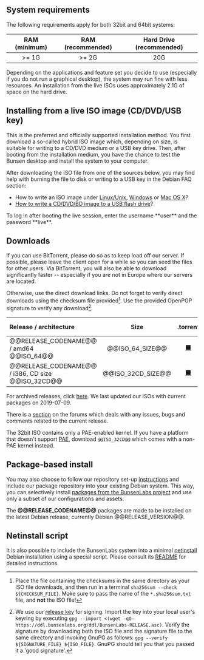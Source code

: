 [LinuxFAQ]: <https://www.debian.org/CD/faq/#record-unix>
[OSXFAQ]: <https://www.debian.org/CD/faq/#record-mac>
[USBFAQ]: <https://www.debian.org/CD/faq/#write-usb>
[WindowsFAQ]: <https://www.debian.org/CD/faq/#record-windows>

[DDL32]: <@@DDL_URL_32@@>
[DDL32CD]: <@@DDL_URL_32CD@@>
[DDL32M]: <@@DDL_URL_32M@@>
[DDL64]: <@@DDL_URL_64@@>
[DDL64M]: <@@DDL_URL_64M@@>
[TorrentFile32]: <@@TORRENT_URL_32@@>
[TorrentFile32CD]: <@@TORRENT_URL_32CD@@>
[TorrentFile64]: <@@TORRENT_URL_64@@>
[shasums32]: <@@SHA256SUMS_URL_32@@>
[shasums32CD]: <@@SHA256SUMS_URL_32CD@@>
[shasums64]: <@@SHA256SUMS_URL_64@@>
[pgp32]: <@@SIG_URL_32@@>
[pgp32CD]: <@@SIG_URL_32CD@@>
[pgp64]: <@@SIG_URL_64@@>
[releasekey]: <https://ddl.bunsenlabs.org/ddl/BunsenLabs-RELEASE.asc>

## System requirements

The following requirements apply for both 32bit and 64bit systems:

|RAM (minimum)|RAM (recommended)|Hard Drive (recommended) |
|:-----------:|:---------------:|:---------:|
| >= 1G       | >= 2G           | 20G       |

Depending on the applications and feature set you decide to use
(especially if you do not run a graphical desktop), the system may run
fine with less resources. An installation from the live ISOs uses
approximately 2.1G of space on the hard drive.

## Installing from a live ISO image (CD/DVD/USB key)

This is the preferred and officially supported installation method. You
first download a so-called hybrid ISO image which, depending on size, is
suitable for writing to a CD/DVD medium or a USB key drive. Then, after
booting from the installation medium, you have the chance to test the
Bunsen desktop and install the system to your computer.

After downloading the ISO file from one of the sources below, you may
find help with burning the file to disk or writing to a USB key in the
Debian FAQ section:

* How to write an ISO image under [Linux/Unix][LinuxFAQ],
  [Windows][WindowsFAQ] or [Mac OS X][OSXFAQ]?
* [How to write a CD/DVD/BD image to a USB flash drive][USBFAQ]?

<div class="info">
To log in after booting the live session, enter the username **user** and
the password **live**.
</div>

## Downloads

If you can use BitTorrent, please do so as to keep load off our server.
If possible, please leave the client open for a while so you can seed
the files for other users. Via BitTorrent, you will also be able to
download significantly faster -- especially if you are not in Europe
where our servers are located.

Otherwise, use the direct download links. Do not forget to verify direct
downloads using the checksum file provided[^2]. Use the provided OpenPGP
signature to verify any download[^3].

| Release / architecture                                                  |Size                   |.torrent                                                                                                               |https           |SHA-256           |PGP .sig          |
|:------------------------------------------------------------------------|:---------------------:|:---------------------------------------------------------------------------------------------------------------------:|:--------------:|:----------------:|:----------------:|
| \@\@RELEASE_CODENAME\@\@ / amd64<br><span class="subtitle">\@\@ISO_64\@\@</span>          |\@\@ISO\_64\_SIZE\@\@  |[⬛][TorrentFile64]<span title="⬆: Seeders ⬇: Leechers" class="torrent-status" id="@@ISO_64_TORRENTHASH@@"></span>     |[⬛][DDL64]     |[⬛][shasums64]   |[⬛][pgp64]       |
| \@\@RELEASE_CODENAME\@\@ / i386, CD size<br><span class="subtitle">\@\@ISO_32CD\@\@</span> |\@\@ISO\_32CD\_SIZE\@\@|[⬛][TorrentFile32CD]<span title="⬆: Seeders ⬇: Leechers" class="torrent-status" id="@@ISO_32CD_TORRENTHASH@@"></span> |[⬛][DDL32CD]   |[⬛][shasums32CD] |[⬛][pgp32CD]     |

For archived releases, click [here](https://ddl.bunsenlabs.org/ddl/Archive). We
last updated our ISOs with current packages on 2019-07-09.

There is a [section](https://forums.bunsenlabs.org/viewforum.php?id=14)
on the forums which deals with any issues, bugs and comments related to
the current release.

The 32bit ISO contains only a PAE-enabled kernel. If you have a platform
that doesn't support
[PAE](https://en.wikipedia.org/wiki/Physical_Address_Extension),
download `@@ISO_32CD@@` which comes with a non-PAE kernel instead.

[^2]: Place the file containing the checksums in the same directory as
your ISO file downloads, and then run in a terminal `sha256sum --check
${CHECKSUM_FILE}`. Make sure to pass the name of the `*.sha256sum.txt`
file, and **not** the ISO file!

[^3]: We use our [release key][releasekey] for signing. Import the key
into your local user's keyring by executing `gpg --import <(wget -qO-
https://ddl.bunsenlabs.org/ddl/BunsenLabs-RELEASE.asc)`.  Verify the
signature by downloading both the ISO file and the signature file to the
same directory and invoking GnuPG as follows: `gpg --verify
${SIGNATURE_FILE} ${ISO_FILE}`. GnuPG should tell you that you passed it
a 'good signature'.

## Package-based install

You may also choose to follow our repository set-up
[instructions](https://www.bunsenlabs.org/repositories.html) and include our package
repository into your existing Debian system. This way, you can
selectively install [packages from the BunsenLabs project](https://www.bunsenlabs.org/repoidx.html?k=name-description&v=bunsen-)
and use only a subset of our configurations and assets.

The **\@\@RELEASE_CODENAME\@\@** packages are made to be installed on the latest Debian release,
currently Debian \@\@RELEASE_VERSION\@\@.

## Netinstall script

It is also possible to include the BunsenLabs system into a minimal
[netinstall](https://www.debian.org/CD/netinst/) Debian installation
using a special script. Please consult its
[README](https://github.com/BunsenLabs/bunsen-netinstall) for detailed
instructions.
